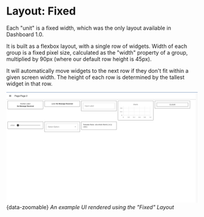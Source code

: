 # Layout: Fixed

Each "unit" is a fixed width, which was the only layout available in Dashboard 1.0. 

It is built as a flexbox layout, with a single row of widgets. Width of each group is a fixed pixel size, calculated as the "width" property of a group, multiplied by 90px (where our default row height is 45px).

It will automatically move widgets to the next row if they don't fit within a given screen width. The height of each row is determined by the tallest widget in that row.

![Fixed Layout](../../assets/images/layout-eg-flex.png){data-zoomable}
*An example UI rendered using the "Fixed" Layout*

